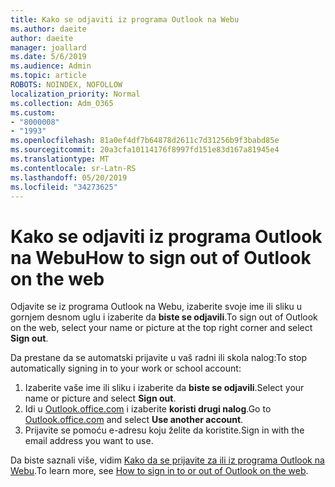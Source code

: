 ```yaml
---
title: Kako se odjaviti iz programa Outlook na Webu
ms.author: daeite
author: daeite
manager: joallard
ms.date: 5/6/2019
ms.audience: Admin
ms.topic: article
ROBOTS: NOINDEX, NOFOLLOW
localization_priority: Normal
ms.collection: Adm_O365
ms.custom:
- "8000008"
- "1993"
ms.openlocfilehash: 81a0ef4df7b64878d2611c7d31256b9f3babd85e
ms.sourcegitcommit: 20a3cfa10114176f8997fd151e83d167a81945e4
ms.translationtype: MT
ms.contentlocale: sr-Latn-RS
ms.lasthandoff: 05/20/2019
ms.locfileid: "34273625"
---
```

# <a name="how-to-sign-out-of-outlook-on-the-web"></a><span data-ttu-id="9395c-102">Kako se odjaviti iz programa Outlook na Webu</span><span class="sxs-lookup"><span data-stu-id="9395c-102">How to sign out of Outlook on the web</span></span>

<span data-ttu-id="9395c-103">Odjavite se iz programa Outlook na Webu, izaberite svoje ime ili sliku u gornjem desnom uglu i izaberite da **biste se odjavili**.</span><span class="sxs-lookup"><span data-stu-id="9395c-103">To sign out of Outlook on the web, select your name or picture at the top right corner and select **Sign out**.</span></span>

<span data-ttu-id="9395c-104">Da prestane da se automatski prijavite u vaš radni ili skola nalog:</span><span class="sxs-lookup"><span data-stu-id="9395c-104">To stop automatically signing in to your work or school account:</span></span>

1. <span data-ttu-id="9395c-105">Izaberite vaše ime ili sliku i izaberite da **biste se odjavili**.</span><span class="sxs-lookup"><span data-stu-id="9395c-105">Select your name or picture and select **Sign out**.</span></span>
1. <span data-ttu-id="9395c-106">Idi u [Outlook.office.com](https://outlook.office.com/) i izaberite **koristi drugi nalog**.</span><span class="sxs-lookup"><span data-stu-id="9395c-106">Go to [Outlook.office.com](https://outlook.office.com/) and select **Use another account**.</span></span>
1. <span data-ttu-id="9395c-107">Prijavite se pomoću e-adresu koju želite da koristite.</span><span class="sxs-lookup"><span data-stu-id="9395c-107">Sign in with the email address you want to use.</span></span>

<span data-ttu-id="9395c-108">Da biste saznali više, vidim [Kako da se prijavite za ili iz programa Outlook na Webu](https://support.office.com/article/763fab4d-0138-4814-b450-37fc286bcb79).</span><span class="sxs-lookup"><span data-stu-id="9395c-108">To learn more, see [How to sign in to or out of Outlook on the web](https://support.office.com/article/763fab4d-0138-4814-b450-37fc286bcb79).</span></span>